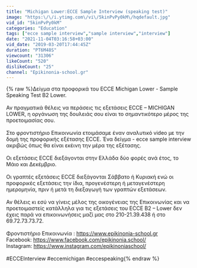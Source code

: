 ```yaml
---
title: "Michigan Lower:ECCE Sample Interview (speaking test)"
image: "https:\/\/i.ytimg.com\/vi\/5kinPvPy0kM\/hqdefault.jpg"
vid_id: "5kinPvPy0kM"
categories: "Education"
tags: ["ecce sample interview","sample interview","interview"]
date: "2021-11-04T03:16:58+03:00"
vid_date: "2019-03-20T17:44:45Z"
duration: "PT6M48S"
viewcount: "31306"
likeCount: "520"
dislikeCount: "25"
channel: "Epikinonia-school.gr"
---
```

{% raw %}Δείγμα στα προφορικά του ECCE Michigan Lower -  Sample Speaking Test Β2 Lower.<br /><br />Αν πραγματικά θέλεις να περάσεις τις εξετάσεις ECCE – MICHIGAN LOWER, η οργάνωση της δουλειάς σου είναι το σημαντικότερο μέρος της προετοιμασίας σου.<br /><br />Στο φροντιστήριο Επικοινωνία ετοιμάσαμε έναν αναλυτικό video με την δομή της προφορικής εξέτασης ECCE. Ένα δείγμα - ecce sample interview ακριβώς όπως θα είναι εκέινη την μέρα της εξέτασης.<br /><br />Οι εξετάσεις ECCE  διεξάγονται στην Ελλάδα δύο φορές ανά έτος, το Μάιο και Δεκέμβριο.<br /><br />Οι γραπτές εξετάσεις ECCE διεξάγονται Σάββατο ή Κυριακή ενώ οι προφορικές εξετάσεις την ίδια, προγενέστερη ή μεταγενέστερη ημερομηνία, πριν ή μετά τη διεξαγωγή των γραπτών εξετάσεων.<br /><br />Αν θέλεις κι εσύ να γίνεις μέλος της οικογένειας της Επικοινωνίας και να προετοιμαστείς κατάλληλα για τις εξετάσεις του ECCE B2 – Lower δεν έχεις παρά να επικοινωνήσεις μαζί μας στο 210-21.39.438 ή στο 69.72.73.73.72.<br /><br />Φροντιστήριο Επικοινωνία : <a rel="nofollow" target="blank" href="https://www.epikinonia-school.gr">https://www.epikinonia-school.gr</a><br />Facebook: <a rel="nofollow" target="blank" href="https://www.facebook.com/epikinonia.school/">https://www.facebook.com/epikinonia.school/</a><br />Instagram: <a rel="nofollow" target="blank" href="https://www.instagram.com/epikinoniaschool/">https://www.instagram.com/epikinoniaschool/</a><br /><br />#ECCEInterview #eccemichigan #eccespeaking{% endraw %}

